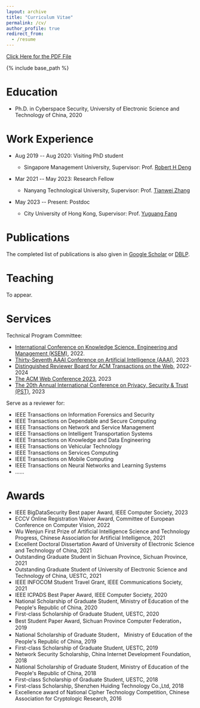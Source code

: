 ```yaml
---
layout: archive
title: "Curriculum Vitae"
permalink: /cv/
author_profile: true
redirect_from:
  - /resume
---
```


[Click Here for the PDF File](http://guowen-xu.github.io/files/CV.pdf)

{% include base_path %}

Education
======
* Ph.D. in Cyberspace Security, University of Electronic Science and Technology of China, 2020

Work Experience
======
* Aug 2019 -- Aug 2020: Visiting PhD student
  * Singapore Management University, Supervisor: Prof. [Robert H Deng](http://www.mysmu.edu/faculty/robertdeng/)

* Mar 2021 -- May 2023: Research Fellow
  * Nanyang Technological University, Supervisor: Prof. [Tianwei Zhang](https://personal.ntu.edu.sg/tianwei.zhang/)
 
* May 2023 -- Present: Postdoc
  * City University of Hong Kong, Supervisor: Prof. [Yuguang Fang](https://www.cs.cityu.edu.hk/~yugufang/)


Publications
======
  The completed list of publications is also given in [Google Scholar](https://scholar.google.com.hk/citations?user=MDKdG80AAAAJ&hl=zh-CN) or [DBLP](https://dblp.org/pid/87/10142.html).
  
Teaching
======
To appear.
  
Services
======
Technical Program Committee:
* [International Conference on Knowledge Science, Engineering and Management (KSEM)](https://ksem22.smart-conf.net/committee.html), 2022.
* [Thirty-Seventh AAAI Conference on Artificial Intelligence (AAAI)](https://aaai.org/Conferences/AAAI-23/), 2023
* [Distinguished Reviewer Board for ACM Transactions on the Web](https://dl.acm.org/journal/tweb), 2022-2024
* [The ACM Web Conference 2023](https://www2023.thewebconf.org/), 2023
* [The 20th Annual International Conference on Privacy, Security & Trust (PST)](https://pstnet.ca/), 2023

Serve as a reviewer for:
* IEEE Transactions on Information Forensics and Security
* IEEE Transactions on Dependable and Secure Computing
* IEEE Transactions on Network and Service Management
* IEEE Transactions on Intelligent Transportation Systems
* IEEE Transactions on Knowledge and Data Engineering
* IEEE Transactions on Vehicular Technology
* IEEE Transactions on Services Computing
* IEEE Transactions on Mobile Computing
* IEEE Transactions on Neural Networks and Learning Systems
* ......

Awards
======
* IEEE BigDataSecurity Best paper Award, IEEE Computer Society, 2023
* ECCV Online Registration Waiver Award, Committee of European Conference on Computer Vision, 2022
* Wu Wenjun First Prize of Artificial Intelligence Science and Technology Progress, Chinese Association for Artificial Intelligence, 2021
* Excellent Doctoral Dissertation Award of University of Electronic Science and Technology of China, 2021
* Outstanding Graduate Student in Sichuan Province, Sichuan Province,  2021
* Outstanding Graduate Student of University of Electronic Science and Technology of China, UESTC,  2021
* IEEE INFOCOM Student Travel Grant, IEEE Communications Society, 2021
* IEEE ICPADS Best Paper Award, IEEE Computer Society, 2020
* National Scholarship of Graduate Student, Ministry of Education of the People's Republic of China, 2020
* First-class Scholarship of Graduate Student, UESTC, 2020
* Best Student Paper Award, Sichuan Province Computer Federation， 2019
* National Scholarship of Graduate Student， Ministry of Education of the People's Republic of China, 2019
* First-class Scholarship of Graduate Student, UESTC, 2019
* Network Security Scholarship, China Internet Development Foundation, 2018
* National Scholarship of Graduate Student, Ministry of Education of the People's Republic of China, 2018
* First-class Scholarship of Graduate Student, UESTC, 2018
* First-class Scholarship, Shenzhen Huiding Technology Co.,Ltd, 2018
* Excellence award of National Cipher Technology Competition, Chinese Association for Cryptologic Research, 2016
